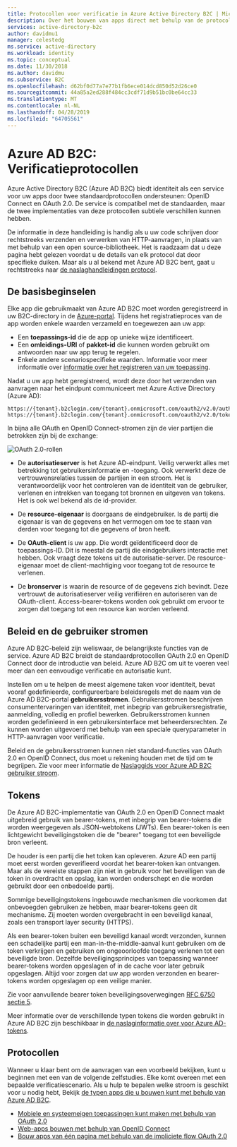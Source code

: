 ```yaml
---
title: Protocollen voor verificatie in Azure Active Directory B2C | Microsoft Docs
description: Over het bouwen van apps direct met behulp van de protocollen die worden ondersteund door Azure Active Directory B2C.
services: active-directory-b2c
author: davidmu1
manager: celestedg
ms.service: active-directory
ms.workload: identity
ms.topic: conceptual
ms.date: 11/30/2018
ms.author: davidmu
ms.subservice: B2C
ms.openlocfilehash: d62bf0d77a7e77b1fb6ece014dcd850d52d26ce0
ms.sourcegitcommit: 44a85a2ed288f484cc3cdf71d9b51bc0be64cc33
ms.translationtype: MT
ms.contentlocale: nl-NL
ms.lasthandoff: 04/28/2019
ms.locfileid: "64705561"
---
```

# <a name="azure-ad-b2c-authentication-protocols"></a>Azure AD B2C: Verificatieprotocollen
Azure Active Directory B2C (Azure AD B2C) biedt identiteit als een service voor uw apps door twee standaardprotocollen ondersteunen: OpenID Connect en OAuth 2.0. De service is compatibel met de standaarden, maar de twee implementaties van deze protocollen subtiele verschillen kunnen hebben. 

De informatie in deze handleiding is handig als u uw code schrijven door rechtstreeks verzenden en verwerken van HTTP-aanvragen, in plaats van met behulp van een open source-bibliotheek. Het is raadzaam dat u deze pagina hebt gelezen voordat u de details van elk protocol dat door specifieke duiken. Maar als u al bekend met Azure AD B2C bent, gaat u rechtstreeks naar [de naslaghandleidingen protocol](#protocols).

<!-- TODO: Need link to libraries above -->

## <a name="the-basics"></a>De basisbeginselen
Elke app die gebruikmaakt van Azure AD B2C moet worden geregistreerd in uw B2C-directory in de [Azure-portal](https://portal.azure.com). Tijdens het registratieproces van de app worden enkele waarden verzameld en toegewezen aan uw app:

* Een **toepassings-id** die de app op unieke wijze identificeert.
* Een **omleidings-URI** of **pakket-id** die kunnen worden gebruikt om antwoorden naar uw app terug te regelen.
* Enkele andere scenariospecifieke waarden. Informatie voor meer informatie over [informatie over het registreren van uw toepassing](active-directory-b2c-app-registration.md).

Nadat u uw app hebt geregistreerd, wordt deze door het verzenden van aanvragen naar het eindpunt communiceert met Azure Active Directory (Azure AD):

```
https://{tenant}.b2clogin.com/{tenant}.onmicrosoft.com/oauth2/v2.0/authorize
https://{tenant}.b2clogin.com/{tenant}.onmicrosoft.com/oauth2/v2.0/token
```

In bijna alle OAuth en OpenID Connect-stromen zijn de vier partijen die betrokken zijn bij de exchange:

![OAuth 2.0-rollen](./media/active-directory-b2c-reference-protocols/protocols_roles.png)

* De **autorisatieserver** is het Azure AD-eindpunt. Veilig verwerkt alles met betrekking tot gebruikersinformatie en -toegang. Ook verwerkt deze de vertrouwensrelaties tussen de partijen in een stroom. Het is verantwoordelijk voor het controleren van de identiteit van de gebruiker, verlenen en intrekken van toegang tot bronnen en uitgeven van tokens. Het is ook wel bekend als de id-provider.

* De **resource-eigenaar** is doorgaans de eindgebruiker. Is de partij die eigenaar is van de gegevens en het vermogen om toe te staan van derden voor toegang tot die gegevens of bron heeft.

* De **OAuth-client** is uw app. Die wordt geïdentificeerd door de toepassings-ID. Dit is meestal de partij die eindgebruikers interactie met hebben. Ook vraagt deze tokens uit de autorisatie-server. De resource-eigenaar moet de client-machtiging voor toegang tot de resource te verlenen.

* De **bronserver** is waarin de resource of de gegevens zich bevindt. Deze vertrouwt de autorisatieserver veilig verifiëren en autoriseren van de OAuth-client. Access-bearer-tokens worden ook gebruikt om ervoor te zorgen dat toegang tot een resource kan worden verleend.

## <a name="policies-and-user-flows"></a>Beleid en de gebruiker stromen
Azure AD B2C-beleid zijn weliswaar, de belangrijkste functies van de service. Azure AD B2C breidt de standaardprotocollen OAuth 2.0 en OpenID Connect door de introductie van beleid. Azure AD B2C om uit te voeren veel meer dan een eenvoudige verificatie en autorisatie kunt. 

Instellen om u te helpen de meest algemene taken voor identiteit, bevat vooraf gedefinieerde, configureerbare beleidsregels met de naam van de Azure AD B2C-portal **gebruikersstromen**. Gebruikersstromen beschrijven consumentervaringen van identiteit, met inbegrip van gebruikersregistratie, aanmelding, volledig en profiel bewerken. Gebruikersstromen kunnen worden gedefinieerd in een gebruikersinterface met beheerdersrechten. Ze kunnen worden uitgevoerd met behulp van een speciale queryparameter in HTTP-aanvragen voor verificatie. 

Beleid en de gebruikersstromen kunnen niet standard-functies van OAuth 2.0 en OpenID Connect, dus moet u rekening houden met de tijd om te begrijpen. Zie voor meer informatie de [Naslaggids voor Azure AD B2C gebruiker stroom](active-directory-b2c-reference-policies.md).

## <a name="tokens"></a>Tokens
De Azure AD B2C-implementatie van OAuth 2.0 en OpenID Connect maakt uitgebreid gebruik van bearer-tokens, met inbegrip van bearer-tokens die worden weergegeven als JSON-webtokens (JWTs). Een bearer-token is een lichtgewicht beveiligingstoken die de "bearer" toegang tot een beveiligde bron verleent.

De houder is een partij die het token kan opleveren. Azure AD een partij moet eerst worden geverifieerd voordat het bearer-token kan ontvangen. Maar als de vereiste stappen zijn niet in gebruik voor het beveiligen van de token in overdracht en opslag, kan worden onderschept en die worden gebruikt door een onbedoelde partij.

Sommige beveiligingstokens ingebouwde mechanismen die voorkomen dat onbevoegden gebruiken ze hebben, maar bearer-tokens geen dit mechanisme. Zij moeten worden overgebracht in een beveiligd kanaal, zoals een transport layer security (HTTPS). 

Als een bearer-token buiten een beveiligd kanaal wordt verzonden, kunnen een schadelijke partij een man-in-the-middle-aanval kunt gebruiken om de token verkrijgen en gebruiken om ongeoorloofde toegang verlenen tot een beveiligde bron. Dezelfde beveiligingsprincipes van toepassing wanneer bearer-tokens worden opgeslagen of in de cache voor later gebruik opgeslagen. Altijd voor zorgen dat uw app worden verzonden en bearer-tokens worden opgeslagen op een veilige manier.

Zie voor aanvullende bearer token beveiligingsoverwegingen [RFC 6750 sectie 5](https://tools.ietf.org/html/rfc6750).

Meer informatie over de verschillende typen tokens die worden gebruikt in Azure AD B2C zijn beschikbaar in [de naslaginformatie over voor Azure AD-tokens](active-directory-b2c-reference-tokens.md).

## <a name="protocols"></a>Protocollen
Wanneer u klaar bent om de aanvragen van een voorbeeld bekijken, kunt u beginnen met een van de volgende zelfstudies. Elke komt overeen met een bepaalde verificatiescenario. Als u hulp te bepalen welke stroom is geschikt voor u nodig hebt, Bekijk [de typen apps die u bouwen kunt met behulp van Azure AD B2C](active-directory-b2c-apps.md).

* [Mobiele en systeemeigen toepassingen kunt maken met behulp van OAuth 2.0](active-directory-b2c-reference-oauth-code.md)
* [Web-apps bouwen met behulp van OpenID Connect](active-directory-b2c-reference-oidc.md)
* [Bouw apps van één pagina met behulp van de impliciete flow OAuth 2.0](active-directory-b2c-reference-spa.md)

